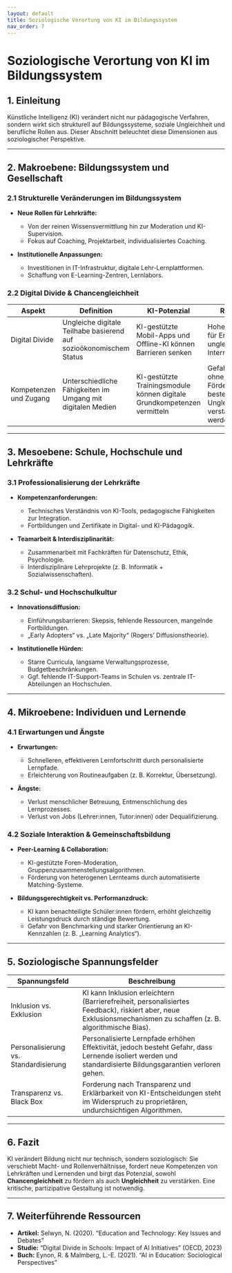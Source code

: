 ```yaml
---
layout: default
title: Soziologische Verortung von KI im Bildungssystem
nav_order: 7
---
```


# Soziologische Verortung von KI im Bildungssystem

## 1. Einleitung

Künstliche Intelligenz (KI) verändert nicht nur pädagogische Verfahren, sondern wirkt sich strukturell auf Bildungssysteme, soziale Ungleichheit und berufliche Rollen aus. Dieser Abschnitt beleuchtet diese Dimensionen aus soziologischer Perspektive.

---

## 2. Makroebene: Bildungssystem und Gesellschaft

### 2.1 Strukturelle Veränderungen im Bildungssystem

- **Neue Rollen für Lehrkräfte:**  
  - Von der reinen Wissensvermittlung hin zur Moderation und KI-Supervision.  
  - Fokus auf Coaching, Projektarbeit, individualisiertes Coaching.

- **Institutionelle Anpassungen:**  
  - Investitionen in IT-Infrastruktur, digitale Lehr-Lernplattformen.  
  - Schaffung von E-Learning-Zentren, Lernlabors.

### 2.2 Digital Divide & Chancengleichheit

| **Aspekt**            | **Definition**                                               | **KI-Potenzial**                                                                                 | **Risiken**                                                                       |
|-----------------------|--------------------------------------------------------------|--------------------------------------------------------------------------------------------------|-------------------------------------------------------------------------------------|
| Digital Divide        | Ungleiche digitale Teilhabe basierend auf sozioökonomischem Status | KI-gestützte Mobil-Apps und Offline-KI können Barrieren senken                                  | Hohe Kosten für Endgeräte, ungleicher Internetzugang                              |
| Kompetenzen und Zugang| Unterschiedliche Fähigkeiten im Umgang mit digitalen Medien   | KI-gestützte Trainingsmodule können digitale Grundkompetenzen vermitteln                         | Gefahr, dass ohne gezielte Förderung bestehende Ungleichheiten verstärkt werden    |

---

## 3. Mesoebene: Schule, Hochschule und Lehrkräfte

### 3.1 Professionalisierung der Lehrkräfte

- **Kompetenzanforderungen:**  
  - Technisches Verständnis von KI-Tools, pedagogische Fähigkeiten zur Integration.  
  - Fortbildungen und Zertifikate in Digital- und KI-Pädagogik.

- **Teamarbeit & Interdisziplinarität:**  
  - Zusammenarbeit mit Fachkräften für Datenschutz, Ethik, Psychologie.  
  - Interdisziplinäre Lehrprojekte (z. B. Informatik + Sozialwissenschaften).

### 3.2 Schul- und Hochschulkultur

- **Innovationsdiffusion:**  
  - Einführungsbarrieren: Skepsis, fehlende Ressourcen, mangelnde Fortbildungen.  
  - „Early Adopters“ vs. „Late Majority“ (Rogers’ Diffusionstheorie).

- **Institutionelle Hürden:**  
  - Starre Curricula, langsame Verwaltungsprozesse, Budgetbeschränkungen.  
  - Ggf. fehlende IT-Support-Teams in Schulen vs. zentrale IT-Abteilungen an Hochschulen.

---

## 4. Mikroebene: Individuen und Lernende

### 4.1 Erwartungen und Ängste

- **Erwartungen:**  
  - Schnelleren, effektiveren Lernfortschritt durch personalisierte Lernpfade.  
  - Erleichterung von Routineaufgaben (z. B. Korrektur, Übersetzung).

- **Ängste:**  
  - Verlust menschlicher Betreuung, Entmenschlichung des Lernprozesses.  
  - Verlust von Jobs (Lehrer:innen, Tutor:innen) oder Dequalifizierung.

### 4.2 Soziale Interaktion & Gemeinschaftsbildung

- **Peer-Learning & Collaboration:**  
  - KI-gestützte Foren-Moderation, Gruppenzusammenstellungsalgorithmen.  
  - Förderung von heterogenen Lernteams durch automatisierte Matching-Systeme.

- **Bildungsgerechtigkeit vs. Performanzdruck:**  
  - KI kann benachteiligte Schüler:innen fördern, erhöht gleichzeitig Leistungsdruck durch ständige Bewertung.  
  - Gefahr von Benchmarking und starker Orientierung an KI-Kennzahlen (z. B. „Learning Analytics“).

---

## 5. Soziologische Spannungsfelder

| **Spannungsfeld**       | **Beschreibung**                                                                                                                                       |
|-------------------------|-------------------------------------------------------------------------------------------------------------------------------------------------------|
| Inklusion vs. Exklusion | KI kann Inklusion erleichtern (Barrierefreiheit, personalisiertes Feedback), riskiert aber, neue Exklusionsmechanismen zu schaffen (z. B. algorithmische Bias).  |
| Personalisierung vs. Standardisierung | Personalisierte Lernpfade erhöhen Effektivität, jedoch besteht Gefahr, dass Lernende isoliert werden und standardisierte Bildungsgarantien verloren gehen. |
| Transparenz vs. Black Box | Forderung nach Transparenz und Erklärbarkeit von KI-Entscheidungen steht im Widerspruch zu proprietären, undurchsichtigen Algorithmen.                      |

---

## 6. Fazit

KI verändert Bildung nicht nur technisch, sondern soziologisch: Sie verschiebt Macht- und Rollenverhältnisse, fordert neue Kompetenzen von Lehrkräften und Lernenden und birgt das Potenzial, sowohl **Chancengleichheit** zu fördern als auch **Ungleichheit** zu verstärken. Eine kritische, partizipative Gestaltung ist notwendig.

---

## 7. Weiterführende Ressourcen

- **Artikel:** Selwyn, N. (2020). “Education and Technology: Key Issues and Debates”  
- **Studie:** “Digital Divide in Schools: Impact of AI Initiatives” (OECD, 2023)  
- **Buch:** Eynon, R. & Malmberg, L.-E. (2021). “AI in Education: Sociological Perspectives”  
